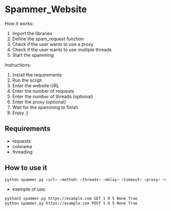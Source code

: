 # Spammer_Website

How it works:

1. Import the libraries
2. Define the spam_request function
3. Check if the user wants to use a proxy
4. Check if the user wants to use multiple threads
5. Start the spamming



Instructions:

1. Install the requirements
2. Run the script
3. Enter the website URL
4. Enter the number of requests
5. Enter the number of threads (optional)
6. Enter the proxy (optional)
7. Wait for the spamming to finish
8. Enjoy ;)

## Requirements

- requests
- colorama
- threading

## How to use it

```python
python spammer.py <url> <method> <threads> <delay> <timeout> <proxy> <verbose>
```

* exemple of use:
```bash
python3 spammer.py https://example.com GET 1 0 5 None True
python spammer.py https://example.com POST 1 0 5 None True